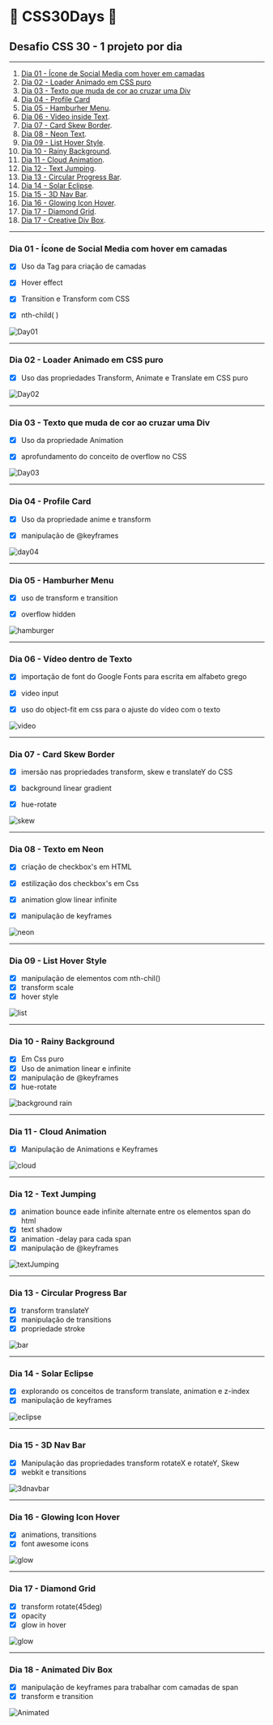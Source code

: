 # 🚀 CSS30Days 🚀
## Desafio CSS 30 - 1 projeto por dia

---

1. [Dia 01 - Ícone de Social Media com hover em camadas](https://github.com/diegobaena89/CSS30Days/tree/main/01day_CSS%203D%20Layered%20Social%20Media%20Icon%20Hover%20Effects "Dia 01 - Ícone de Social Media com hover em camadas")
2. [Dia 02 - Loader Animado em CSS puro](https://github.com/diegobaena89/CSS30Days/tree/main/02Day_Animate%20Loader "Dia 02 - Loader Animado em CSS puro")
3. [Dia 03 - Texto que muda de cor ao cruzar uma Div](https://github.com/diegobaena89/CSS30Days/tree/main/03Day_Text%20Change%20Color%20DIV "Dia 03 - Texto que muda de cor ao cruzar uma Div")
4. [Dia 04 - Profile Card](https://github.com/diegobaena89/CSS30Days/tree/main/04Day_Profile%20Card "Dia 04 - Profile Card")
5. [Dia 05 - Hamburher Menu](https://github.com/diegobaena89/CSS30Days/tree/main/05Day_hamburguer%20menu "Dia 05 - Hamburher Menu").
6. [Dia 06 - Video inside Text](https://raw.githubusercontent.com/diegobaena89/CSS30Days/main/06Day%20-%20Video%20inside%20Text/athens3.gif "Dia 06 - Video Inside Text").
7. [Dia 07 - Card Skew Border](https://raw.githubusercontent.com/diegobaena89/CSS30Days/main/07Day%20-%20Card%20Skewed%20Border/skew.gif "Dia 07 - Card Skew Border").
8. [Dia 08 - Neon Text](https://github.com/diegobaena89/CSS30Days/blob/main/08Day%20-%20Texto%20Neon/readme.md "Dia 08 - Neon Text").
9. [Dia 09 - List Hover Style](https://github.com/diegobaena89/CSS30Days/blob/main/09Day%20-%20Hover%20List%20Style/readme.md "Dia 09 - List Hover Style").
10. [Dia 10 - Rainy Background](https://github.com/diegobaena89/CSS30Days/tree/main/10Day%20-%20Rainy%20Background "Dia 10 - Rainy Background").
11. [Dia 11 - Cloud Animation](https://github.com/diegobaena89/CSS30Days/tree/main/11Day%20-%20Coud%20Animation "Dia 11 - Cloud Animation").
12. [Dia 12 - Text Jumping](https://github.com/diegobaena89/CSS30Days/blob/main/Day12%20-%20Text%20Jumping/readme.md "Dia 12 - Text Jumping").
13. [Dia 13 - Circular Progress Bar](https://github.com/diegobaena89/CSS30Days/tree/main/13Day%20-%20Pure%20CSS%20Circular%20Progress%20Bar "Dia 13 - Circular Progress Bar").
14. [Dia 14 - Solar Eclipse](https://github.com/diegobaena89/CSS30Days/tree/main/14Day%20-%20Solar%20Eclipse "Dia 14 - Solar Eclipse").
15. [Dia 15 - 3D Nav Bar](https://github.com/diegobaena89/CSS30Days/tree/main/15Day%20-%20Nav%20Bar "Dia 15 - 3D Nav Bar").
16. [Dia 16 - Glowing Icon Hover](https://github.com/diegobaena89/CSS30Days/blob/main/16Day%20-%20Glowing%20Icon%20hover/readme.md "Dia 16 - Glowing Icon Hover").
17. [Dia 17 - Diamond Grid](https://github.com/diegobaena89/CSS30Days/blob/main/17Day%20-%20Diamond%20Grid/readme.md "Dia 17 - Diamond Grid").
18. [Dia 17 - Creative Div Box](https://raw.githubusercontent.com/diegobaena89/CSS30Days/main/18Day%20-%20Creative%20Div%20Box/divbox.gif "Dia 18 - Creative Div Box").




---

### Dia 01 - Ícone de Social Media com hover em camadas

- [x] Uso da Tag <span> para criação de camadas
- [x] Hover effect
- [x] Transition e Transform com CSS
- [x] nth-child( )
  
 
 ![Day01](https://raw.githubusercontent.com/diegobaena89/CSS30Days/main/01day_CSS%203D%20Layered%20Social%20Media%20Icon%20Hover%20Effects/day01.gif)

---

### Dia 02 - Loader Animado em CSS puro

- [x] Uso das propriedades Transform, Animate e Translate em CSS puro
      
 
 ![Day02](https://raw.githubusercontent.com/diegobaena89/CSS30Days/main/02Day_Animate%20Loader/day02.gif)

---

### Dia 03 - Texto que muda de cor ao cruzar uma Div

- [x] Uso da propriedade Animation
- [x] aprofundamento do conceito de overflow no CSS
    
    
![Day03](https://raw.githubusercontent.com/diegobaena89/CSS30Days/main/03Day_Text%20Change%20Color%20DIV/day03.gif)

---

### Dia 04 - Profile Card

- [x] Uso da propriedade anime e transform
- [x] manipulação de @keyframes
      
      
![day04](https://raw.githubusercontent.com/diegobaena89/CSS30Days/main/04Day_Profile%20Card/card.gif)

---

### Dia 05 - Hamburher Menu

- [x] uso de transform e transition
- [x] overflow hidden  
   
   
![hamburger](https://raw.githubusercontent.com/diegobaena89/CSS30Days/main/05Day_hamburguer%20menu/menu.gif)

---

### Dia 06 - Vídeo dentro de Texto

- [x] importação de font do Google Fonts para escrita em alfabeto grego
- [x] video input
- [x] uso do object-fit em css para o ajuste do vídeo com o texto
      
      
![video](https://raw.githubusercontent.com/diegobaena89/CSS30Days/main/06Day%20-%20Video%20inside%20Text/athens3.gif)

---

### Dia 07 - Card Skew Border

- [x] imersão nas propriedades transform, skew e translateY do CSS
- [x] background linear gradient
- [x] hue-rotate


![skew](https://raw.githubusercontent.com/diegobaena89/CSS30Days/main/07Day%20-%20Card%20Skewed%20Border/skew.gif)

---

### Dia 08 - Texto em Neon

- [x] criação de checkbox's em HTML
- [x] estilização dos checkbox's em Css 
- [x] animation glow linear infinite
- [x] manipulação de keyframes
    
    
![neon](https://raw.githubusercontent.com/diegobaena89/CSS30Days/main/08Day%20-%20Texto%20Neon/glowing.gif)

---

### Dia 09 - List Hover Style

- [x] manipulação de elementos com nth-chil()
- [x] transform scale
- [x] hover style

![list](https://raw.githubusercontent.com/diegobaena89/CSS30Days/main/09Day%20-%20Hover%20List%20Style/hover.gif)

---

### Dia 10 - Rainy Background

- [x] Em Css puro
- [x] Uso de animation linear e infinite
- [x] manipulação de @keyframes
- [x] hue-rotate

![background rain](https://raw.githubusercontent.com/diegobaena89/CSS30Days/main/10Day%20-%20Rainy%20Background/rainy.gif)

---

### Dia 11 - Cloud Animation

- [x] Manipulação de Animations e Keyframes

![cloud](https://raw.githubusercontent.com/diegobaena89/CSS30Days/main/11Day%20-%20Coud%20Animation/cloud.gif)

---

### Dia 12 - Text Jumping

- [x] animation bounce eade infinite alternate entre os elementos span do html
- [x] text shadow
- [x] animation -delay para cada span
- [x] manipulação de @keyframes

![textJumping](https://raw.githubusercontent.com/diegobaena89/CSS30Days/main/Day12%20-%20Text%20Jumping/text.gif)

---

### Dia 13 - Circular Progress Bar

- [x] transform translateY
- [x] manipulação de transitions
- [x] propriedade stroke

![bar](https://raw.githubusercontent.com/diegobaena89/CSS30Days/main/13Day%20-%20Pure%20CSS%20Circular%20Progress%20Bar/bar.gif)

---

### Dia 14 - Solar Eclipse

- [x] explorando os conceitos de transform translate, animation e z-index
- [x] manipulação de keyframes

![eclipse](https://raw.githubusercontent.com/diegobaena89/CSS30Days/main/14Day%20-%20Solar%20Eclipse/eclipse.gif)

---

### Dia 15 - 3D Nav Bar

- [x] Manipulação das propriedades transform rotateX e rotateY, Skew
- [x] webkit e transitions

![3dnavbar](https://raw.githubusercontent.com/diegobaena89/CSS30Days/main/15Day%20-%20Nav%20Bar/navbar.gif)

---

### Dia 16 - Glowing Icon Hover

- [x] animations, transitions
- [x] font awesome icons

![glow](https://raw.githubusercontent.com/diegobaena89/CSS30Days/main/16Day%20-%20Glowing%20Icon%20hover/glw.gif)

---

### Dia 17 - Diamond Grid

- [x] transform rotate(45deg)
- [x] opacity
- [x] glow in hover

![glow](https://raw.githubusercontent.com/diegobaena89/CSS30Days/main/17Day%20-%20Diamond%20Grid/diamond.gif)

---

### Dia 18 - Animated Div Box

- [x] manipulação de keyframes para trabalhar com camadas de span
- [x] transform e transition

![Animated](https://raw.githubusercontent.com/diegobaena89/CSS30Days/main/18Day%20-%20Creative%20Div%20Box/divbox.gif)
